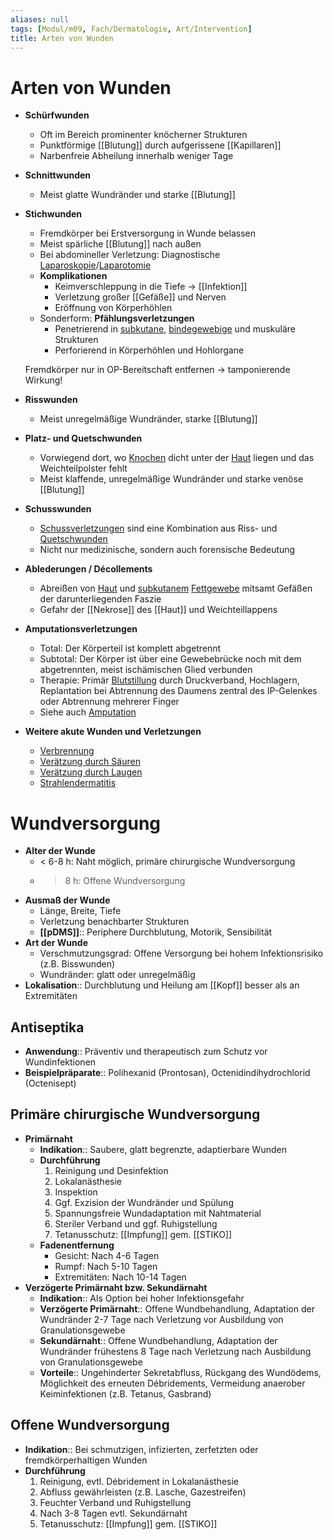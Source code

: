 ```yaml
---
aliases: null
tags: [Modul/m09, Fach/Dermatologie, Art/Intervention]
title: Arten von Wunden
---
```



# Arten von Wunden

- **Schürfwunden**
    - Oft im Bereich prominenter knöcherner Strukturen
    - Punktförmige [[Blutung]] durch aufgerissene [[Kapillaren]]
    - Narbenfreie Abheilung innerhalb weniger Tage
- **Schnittwunden**
    - Meist glatte Wundränder und starke [[Blutung]]
- **Stichwunden**
    - Fremdkörper bei Erstversorgung in Wunde belassen
    - Meist spärliche [[Blutung]] nach außen
    - Bei abdomineller Verletzung: Diagnostische [Laparoskopie](https://next.amboss.com/de/article/B50zmg#Zd66f220d5099e1db3ae9d87d2ea94af9)/[Laparotomie](https://next.amboss.com/de/article/Cl0q_T#Zb6427bd847323062cfc03d34710897ca)
    - **Komplikationen**
        - Keimverschleppung in die Tiefe → [[Infektion]]
        - Verletzung großer [[Gefäße]] und Nerven
        - Eröffnung von Körperhöhlen
    - Sonderform: **Pfählungsverletzungen**
        - Penetrierend in [subkutane](https://next.amboss.com/de/article/so0tWS#Zc645c009cafafe646f97d164898c6340), [bindegewebige](https://next.amboss.com/de/article/Bo0zVS#Z9b35b49da38e360fb2c22d12073ae361) und muskuläre Strukturen
        - Perforierend in Körperhöhlen und Hohlorgane

    Fremdkörper nur in OP-Bereitschaft entfernen → tamponierende Wirkung!

- **Risswunden**
    - Meist unregelmäßige Wundränder, starke [[Blutung]]
- **Platz- und Quetschwunden**
    - Vorwiegend dort, wo [Knochen](https://next.amboss.com/de/article/2o0TYS#Z444ab572e7533791ae5aee8776cae0d3) dicht unter der [Haut](https://next.amboss.com/de/article/so0tWS#Z2153f24c4afbc3a6de8eab6eb460127f) liegen und das Weichteilpolster fehlt
    - Meist klaffende, unregelmäßige Wundränder und starke venöse [[Blutung]]
- **Schusswunden**
    - [Schussverletzungen](https://next.amboss.com/de/article/_P05hT#Za5b65490dddd5e965ab6623bc2c7022d) sind eine Kombination aus Riss- und [Quetschwunden](https://next.amboss.com/de/article/ph0LUf#Zcbe97559dea8f71bcc9671778e0a41f8)
    - Nicht nur medizinische, sondern auch forensische Bedeutung
- **Ablederungen / Décollements**
    - Abreißen von [Haut](https://next.amboss.com/de/article/so0tWS#Z2153f24c4afbc3a6de8eab6eb460127f) und [subkutanem](https://next.amboss.com/de/article/so0tWS#Zc645c009cafafe646f97d164898c6340) [Fettgewebe](https://next.amboss.com/de/article/6p0jqS#Z963bb322c5097b04f4befc18631f9a6c) mitsamt Gefäßen der darunterliegenden Faszie
    - Gefahr der [[Nekrose]] des [[Haut]] und Weichteillappens
- **Amputationsverletzungen**
    - Total: Der Körperteil ist komplett abgetrennt
    - Subtotal: Der Körper ist über eine Gewebebrücke noch mit dem abgetrennten, meist ischämischen Glied verbunden
    - Therapie: Primär [Blutstillung](https://next.amboss.com/de/article/_K05QS#Z4e5c735be3c3acde1ef2192c18865ab5) durch Druckverband, Hochlagern, Replantation bei Abtrennung des Daumens zentral des IP-Gelenkes oder Abtrennung mehrerer Finger
    - Siehe auch [Amputation](https://next.amboss.com/de/article/vl0AAT#Zc1f40bd23bcce41c743d098eaa88dfea)
- **Weitere akute Wunden und Verletzungen**
    - [Verbrennung](https://next.amboss.com/de/article/Jh0sUf#Z26d745a6b2852492d38630fb04e63aa7)
    - [Verätzung durch Säuren](https://next.amboss.com/de/article/Jh0sUf#Z3d3a86feaa4749bdcbf2f222c32275fe)
    - [Verätzung durch Laugen](https://next.amboss.com/de/article/Jh0sUf#Z3d3a86feaa4749bdcbf2f222c32275fe)
    - [Strahlendermatitis](https://next.amboss.com/de/article/Jh0sUf#Z7afea541b812e7638f5da37efee7f914)

# Wundversorgung

- **Alter der Wunde**
    - < 6-8 h: Naht möglich, primäre chirurgische Wundversorgung
    - > 8 h: Offene Wundversorgung
- **Ausmaß der Wunde**
    - Länge, Breite, Tiefe
    - Verletzung benachbarter Strukturen
    - **[[pDMS]]**:: Periphere Durchblutung, Motorik, Sensibilität
- **Art der Wunde**
    - Verschmutzungsgrad: Offene Versorgung bei hohem Infektionsrisiko (z.B. Bisswunden)
    - Wundränder: glatt oder unregelmäßig
- **Lokalisation**:: Durchblutung und Heilung am [[Kopf]] besser als an Extremitäten

## Antiseptika

- **Anwendung**:: Präventiv und therapeutisch zum Schutz vor Wundinfektionen
- **Beispielpräparate**:: Polihexanid (Prontosan), Octenidindihydrochlorid (Octenisept)

## Primäre chirurgische Wundversorgung

- **Primärnaht**
    - **Indikation**:: Saubere, glatt begrenzte, adaptierbare Wunden
    - **Durchführung**
        1. Reinigung und Desinfektion
        2. Lokalanästhesie
        3. Inspektion
        4. Ggf. Exzision der Wundränder und Spülung
        5. Spannungsfreie Wundadaptation mit Nahtmaterial
        6. Steriler Verband und ggf. Ruhigstellung
        7. Tetanusschutz: [[Impfung]] gem. [[STIKO]]
    - **Fadenentfernung**
        - Gesicht: Nach 4-6 Tagen
        - Rumpf: Nach 5-10 Tagen
        - Extremitäten: Nach 10-14 Tagen
- **Verzögerte Primärnaht bzw. Sekundärnaht**
    - **Indikation**:: Als Option bei hoher Infektionsgefahr
    - **Verzögerte Primärnaht**:: Offene Wundbehandlung, Adaptation der Wundränder 2-7 Tage nach Verletzung vor Ausbildung von Granulationsgewebe
    - **Sekundärnaht**:: Offene Wundbehandlung, Adaptation der Wundränder frühestens 8 Tage nach Verletzung nach Ausbildung von Granulationsgewebe
    - **Vorteile**:: Ungehinderter Sekretabfluss, Rückgang des Wundödems, Möglichkeit des erneuten Débridements, Vermeidung anaerober Keiminfektionen (z.B. Tetanus, Gasbrand)

## Offene Wundversorgung

- **Indikation**:: Bei schmutzigen, infizierten, zerfetzten oder fremdkörperhaltigen Wunden
- **Durchführung**
    1. Reinigung, evtl. Débridement in Lokalanästhesie
    2. Abfluss gewährleisten (z.B. Lasche, Gazestreifen)
    3. Feuchter Verband und Ruhigstellung
    4. Nach 3-8 Tagen evtl. Sekundärnaht
    5. Tetanusschutz: [[Impfung]] gem. [[STIKO]]

